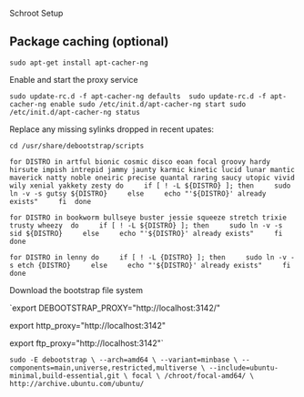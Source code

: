 Schroot Setup

## Package caching (optional)

`sudo apt-get install apt-cacher-ng`

Enable and start the proxy service

`sudo update-rc.d -f apt-cacher-ng defaults 
sudo update-rc.d -f apt-cacher-ng enable
sudo /etc/init.d/apt-cacher-ng start
sudo /etc/init.d/apt-cacher-ng status`







Replace any missing sylinks dropped in recent upates:



`cd /usr/share/debootstrap/scripts`



`for DISTRO in artful bionic cosmic disco eoan focal groovy hardy hirsute impish intrepid jammy jaunty karmic kinetic lucid lunar mantic maverick natty noble oneiric precise quantal raring saucy utopic vivid wily xenial yakkety zesty
do
    if [ ! -L ${DISTRO} ]; then
       sudo ln -v -s gutsy ${DISTRO}
    else
       echo "'${DISTRO}' already exists"
    fi 
done`



`for DISTRO in bookworm bullseye buster jessie squeeze stretch trixie trusty wheezy 
do
    if [ ! -L ${DISTRO} ]; then
       sudo ln -v -s sid ${DISTRO}
    else
       echo "'${DISTRO}' already exists"
    fi 
done`



`for DISTRO in lenny
do
    if [ ! -L {DISTRO} ]; then
       sudo ln -v -s etch {DISTRO}
    else
       echo "'${DISTRO}' already exists"
    fi 
done`



Download the bootstrap file system



`export DEBOOTSTRAP_PROXY="http://localhost:3142/"

export http_proxy="http://localhost:3142"

export ftp_proxy="http://localhost:3142"`



`sudo -E debootstrap \
--arch=amd64 \
--variant=minbase \
--components=main,universe,restricted,multiverse \
--include=ubuntu-minimal,build-essential,git \
focal \
/chroot/focal-amd64/ \
http://archive.ubuntu.com/ubuntu/`













